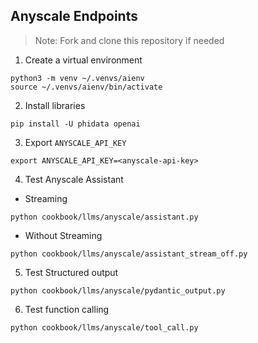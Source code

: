 ## Anyscale Endpoints

> Note: Fork and clone this repository if needed

1. Create a virtual environment

```shell
python3 -m venv ~/.venvs/aienv
source ~/.venvs/aienv/bin/activate
```

2. Install libraries

```shell
pip install -U phidata openai
```

3. Export `ANYSCALE_API_KEY`

```text
export ANYSCALE_API_KEY=<anyscale-api-key>
```

4. Test Anyscale Assistant

- Streaming

```shell
python cookbook/llms/anyscale/assistant.py
```

- Without Streaming

```shell
python cookbook/llms/anyscale/assistant_stream_off.py
```

5. Test Structured output

```shell
python cookbook/llms/anyscale/pydantic_output.py
```

6. Test function calling

```shell
python cookbook/llms/anyscale/tool_call.py
```
